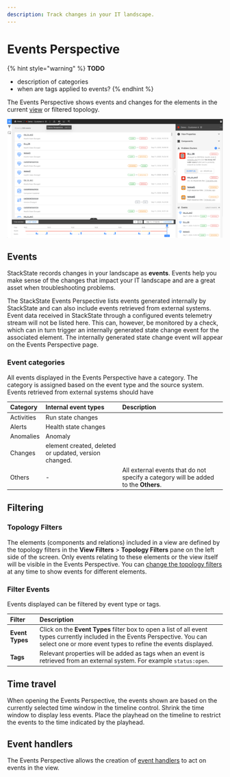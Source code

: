 ```yaml
---
description: Track changes in your IT landscape.
---
```


# Events Perspective

{% hint style="warning" %}
**TODO**
- description of categories
- when are tags applied to events?
{% endhint %}

The Events Perspective shows events and changes for the elements in the current [view](/use/views/README.md) or filtered topology. 

![The Events Perspective](/.gitbook/assets/event-perspective.png)

## Events

StackState records changes in your landscape as **events**. Events help you make sense of the changes that impact your IT landscape and are a great asset when troubleshooting problems.

The StackState Events Perspective lists events generated internally by StackState and can also include events retrieved from external systems. Event data received in StackState through a configured events telemetry stream will not be listed here. This can, however, be monitored by a check, which can in turn trigger an internally generated state change event for the associated element. The internally generated state change event will appear on the Events Perspective page.

### Event categories

All events displayed in the Events Perspective have a category. The category is assigned based on the event type and the source system. Events retrieved from external systems should have  

| Category | Internal event types | Description |
|:---|:---|:---|
| Activities | Run state changes | |
| Alerts | Health state changes | |
| Anomalies | Anomaly | | 
| Changes | element created, deleted or updated, version changed. | |
| Others | - | All external events that do not specify a category will be added to the **Others**. |

## Filtering

### Topology Filters

The elements (components and relations) included in a view are defined by the topology filters in the **View Filters** > **Topology Filters** pane on the left side of the screen. Only events relating to these elements or the view itself will be visible in the Events Perspective. You can [change the topology filters](/use/views/filters.md) at any time to show events for different elements. 

### Filter Events

Events displayed can be filtered by event type or tags. 

| Filter | Description |
|:---|:---|
| **Event Types** | Click on the **Event Types** filter box to open a list of all event types currently included in the Events Perspective. You can select one or more event types to refine the events displayed. |
| **Tags** | Relevant properties will be added as tags when an event is retrieved from an external system. For example `status:open`.  |



## Time travel

When opening the Events Perspective, the events shown are based on the currently selected time window in the timeline control. Shrink the time window to display less events. Place the playhead on the timeline to restrict the events to the time indicated by the playhead.

## Event handlers

The Events Perspective allows the creation of [event handlers](/use/alerting.md) to act on events in the view.

